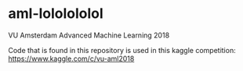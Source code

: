 # aml-lololololol
VU Amsterdam Advanced Machine Learning 2018

Code that is found in this repository is used in this kaggle competition: https://www.kaggle.com/c/vu-aml2018
